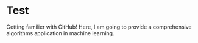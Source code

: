 # Test
Getting familier with GitHub!
Here, I am going to provide a comprehensive algorithms application in machine learning.
